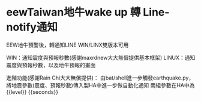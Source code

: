 # eewTaiwan地牛wake up 轉 Line-notify通知
EEW地牛預警後，轉通知LINE
WIN/LINX雙版本可用


WIN：通知震度與預報秒數(感謝maxrdnew大大無償提供基本框架)
LINUX：通知震度與預報秒數，以及地牛預報的畫面

進階功能(感謝Rain Chi大大無償提供)：
由bat/shell進一步觸發earthquake.py，將地震參數(震度、預報秒數)傳入製HA中進一步做自動化通知
兩組參數在HA中為{{level}}  {{seconds}}
